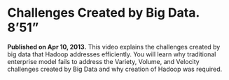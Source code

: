 # Challenges Created by Big Data. 8’51”
**Published on Apr 10, 2013.** This video explains the challenges created by big data that Hadoop addresses efficiently. 
You will learn why traditional enterprise model fails to address the Variety, Volume, and Velocity 
challenges created by Big Data and why creation of Hadoop was required.
